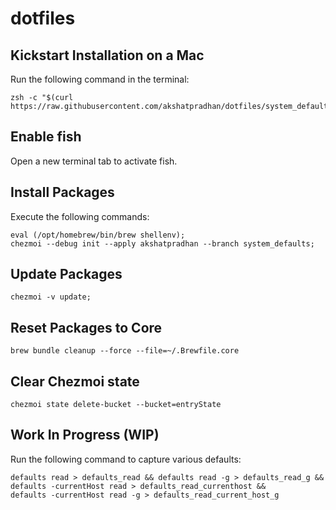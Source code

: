# dotfiles

## Kickstart Installation on a Mac
Run the following command in the terminal:
```shell
zsh -c "$(curl https://raw.githubusercontent.com/akshatpradhan/dotfiles/system_defaults/docs/kickstart.zsh)"
```

## Enable fish
Open a new terminal tab to activate fish.

## Install Packages
Execute the following commands:
```shell
eval (/opt/homebrew/bin/brew shellenv);
chezmoi --debug init --apply akshatpradhan --branch system_defaults;
```

## Update Packages
```shell
chezmoi -v update;
```

## Reset Packages to Core
```shell
brew bundle cleanup --force --file=~/.Brewfile.core
```

## Clear Chezmoi state
```shell
chezmoi state delete-bucket --bucket=entryState
```

## Work In Progress (WIP)
Run the following command to capture various defaults:
```shell
defaults read > defaults_read && defaults read -g > defaults_read_g && defaults -currentHost read > defaults_read_currenthost &&
defaults -currentHost read -g > defaults_read_current_host_g
```
